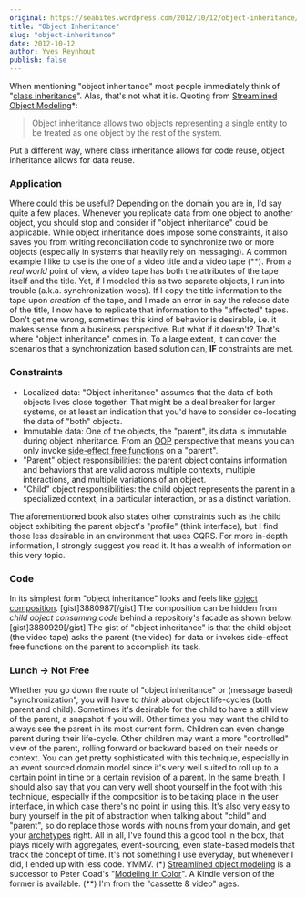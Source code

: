 ```yaml
---
original: https://seabites.wordpress.com/2012/10/12/object-inheritance/
title: "Object Inheritance"
slug: "object-inheritance"
date: 2012-10-12
author: Yves Reynhout
publish: false
---
```

When mentioning "object inheritance" most people immediately think of "[class inheritance](http://en.wikipedia.org/wiki/Inheritance_(object-oriented_programming) "Class inheritance")". Alas, that's not what it is. Quoting from [Streamlined Object Modeling](http://www.amazon.com/Streamlined-Object-Modeling-Patterns-Implementation/dp/0130668397 "Streamlined object modeling")\*:

> Object inheritance allows two objects representing a single entity to be treated as one object by the rest of the system.

Put a different way, where class inheritance allows for code reuse, object inheritance allows for data reuse.

### Application

Where could this be useful? Depending on the domain you are in, I'd say quite a few places. Whenever you replicate data from one object to another object, you should stop and consider if "object inheritance" could be applicable. While object inheritance does impose some constraints, it also saves you from writing reconciliation code to synchronize two or more objects (especially in systems that heavily rely on messaging). A common example I like to use is the one of a video title and a video tape (\*\*). From a *real world* point of view, a video tape has both the attributes of the tape itself and the title. Yet, if I modeled this as two separate objects, I run into trouble (a.k.a. synchronization woes). If I copy the title information to the tape upon *creation* of the tape, and I made an error in say the release date of the title, I now have to replicate that information to the "affected" tapes. Don't get me wrong, sometimes this kind of behavior is desirable, i.e. it makes sense from a business perspective. But what if it doesn't? That's where "object inheritance" comes in. To a large extent, it can cover the scenarios that a synchronization based solution can, **IF** constraints are met.

### Constraints

-   Localized data: "Object inheritance" assumes that the data of both objects lives close together. That might be a deal breaker for larger systems, or at least an indication that you'd have to consider co-locating the data of "both" objects.
-   Immutable data: One of the objects, the "parent", its data is immutable during object inheritance. From an [OOP](http://en.wikipedia.org/wiki/Object-oriented_programming "Object oriented programming") perspective that means you can only invoke [side-effect free functions](http://domaindrivendesign.org/resources/ddd_terms "Side effect free function") on a "parent".
-   "Parent" object responsibilities: the parent object contains information and behaviors that are valid across multiple contexts, multiple interactions, and multiple variations of an object.
-   "Child" object responsibilities: the child object represents the parent in a specialized context, in a particular interaction, or as a distinct variation.

The aforementioned book also states other constraints such as the child object exhibiting the parent object's "profile" (think interface), but I find those less desirable in an environment that uses CQRS. For more in-depth information, I strongly suggest you read it. It has a wealth of information on this very topic.

### Code

In its simplest form "object inheritance" looks and feels like [object composition](http://en.wikipedia.org/wiki/Object_composition "Object composition"). \[gist\]3880987\[/gist\] The composition can be hidden from *child object consuming code* behind a repository's facade as shown below. \[gist\]3880929\[/gist\] The gist of "object inheritance" is that the child object (the video tape) asks the parent (the video) for data or invokes side-effect free functions on the parent to accomplish its task.

### Lunch -&gt; Not Free

Whether you go down the route of "object inheritance" or (message based) "synchronization", you will have to *think* about object life-cycles (both parent and child). Sometimes it's desirable for the child to have a still view of the parent, a snapshot if you will. Other times you may want the child to always see the parent in its most current form. Children can even change parent during their life-cycle. Other children may want a more "controlled" view of the parent, rolling forward or backward based on their needs or context. You can get pretty sophisticated with this technique, especially in an event sourced domain model since it's very well suited to roll up to a certain point in time or a certain revision of a parent. In the same breath, I should also say that you can very well shoot yourself in the foot with this technique, especially if the composition is to be taking place in the user interface, in which case there's no point in using this. It's also very easy to bury yourself in the pit of abstraction when talking about "child" and "parent", so do replace those words with nouns from your domain, and get your [archetypes](http://www.petercoad.com/download/bookpdfs/jmcuch01.pdf "Archetypes") right. All in all, I've found this a good tool in the box, that plays nicely with aggregates, event-sourcing, even state-based models that track the concept of time. It's not something I use everyday, but whenever I did, I ended up with less code. YMMV. (\*) [Streamlined object modeling](http://www.amazon.com/Streamlined-Object-Modeling-Patterns-Implementation/dp/0130668397 "Streamlined object modeling") is a successor to Peter Coad's "[Modeling In Color](http://www.amazon.com/Java-Modeling-Color-With-UML/dp/013011510X "Modeling In Color")". A Kindle version of the former is available. (\*\*) I'm from the "cassette & video" ages.
